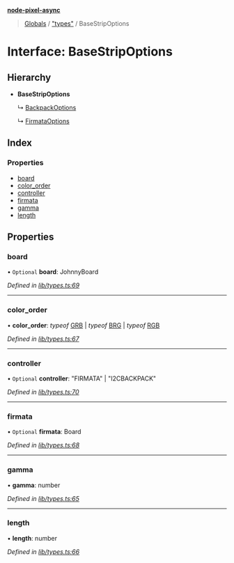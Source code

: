 **[node-pixel-async](../README.md)**

> [Globals](../globals.md) / ["types"](../modules/_types_.md) / BaseStripOptions

# Interface: BaseStripOptions

## Hierarchy

* **BaseStripOptions**

  ↳ [BackpackOptions](_types_.backpackoptions.md)

  ↳ [FirmataOptions](_types_.firmataoptions.md)

## Index

### Properties

* [board](_types_.basestripoptions.md#board)
* [color\_order](_types_.basestripoptions.md#color_order)
* [controller](_types_.basestripoptions.md#controller)
* [firmata](_types_.basestripoptions.md#firmata)
* [gamma](_types_.basestripoptions.md#gamma)
* [length](_types_.basestripoptions.md#length)

## Properties

### board

• `Optional` **board**: JohnnyBoard

*Defined in [lib/types.ts:69](https://github.com/hweeks/node-pixel-async/blob/e2c8d0c/lib/types.ts#L69)*

___

### color\_order

•  **color\_order**: *typeof* [GRB](../modules/_constants_.md#grb) \| *typeof* [BRG](../modules/_constants_.md#brg) \| *typeof* [RGB](../modules/_constants_.md#rgb)

*Defined in [lib/types.ts:67](https://github.com/hweeks/node-pixel-async/blob/e2c8d0c/lib/types.ts#L67)*

___

### controller

• `Optional` **controller**: \"FIRMATA\" \| \"I2CBACKPACK\"

*Defined in [lib/types.ts:70](https://github.com/hweeks/node-pixel-async/blob/e2c8d0c/lib/types.ts#L70)*

___

### firmata

• `Optional` **firmata**: Board

*Defined in [lib/types.ts:68](https://github.com/hweeks/node-pixel-async/blob/e2c8d0c/lib/types.ts#L68)*

___

### gamma

•  **gamma**: number

*Defined in [lib/types.ts:65](https://github.com/hweeks/node-pixel-async/blob/e2c8d0c/lib/types.ts#L65)*

___

### length

•  **length**: number

*Defined in [lib/types.ts:66](https://github.com/hweeks/node-pixel-async/blob/e2c8d0c/lib/types.ts#L66)*
